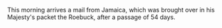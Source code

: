 This morning arrives a mail from Jamaica, which was brought over in his Majesty's packet the Roebuck, after a passage of 54 days.